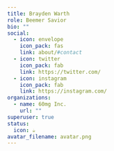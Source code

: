 ```yaml
---
title: Brayden Warth
role: Beemer Savior
bio: ""
social:
  - icon: envelope
    icon_pack: fas
    link: about/#contact
  - icon: twitter
    icon_pack: fab
    link: https://twitter.com/
  - icon: instagram
    icon_pack: fab
    link: https://instagram.com/
organizations:
  - name: 60mg Inc.
    url: ""
superuser: true
status:
  icon: ☕️
avatar_filename: avatar.png
---
```

